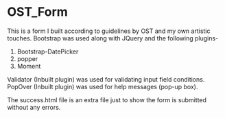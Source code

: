 # OST_Form
This is a form I built according to guidelines by OST and my own artistic touches.
Bootstrap was used along with JQuery and the following plugins-
1. Bootstrap-DatePicker
2. popper
3. Moment

Validator (Inbuilt plugin) was used for validating input field conditions.
PopOver (Inbuilt plugin) was used for help messages (pop-up box).

The success.html file is an extra file just to show the form is submitted without any errors.
